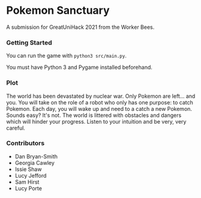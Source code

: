 # Pokemon Sanctuary

A submission for GreatUniHack 2021 from the Worker Bees.

### Getting Started

You can run the game with `python3 src/main.py`.

You must have Python 3 and Pygame installed beforehand.

### Plot

The world has been devastated by nuclear war. Only Pokemon are left... and you. You will take on the role of a robot who only has one purpose: to catch Pokemon. Each day, you will wake up and need to a catch a new Pokemon. Sounds easy? It's not. The world is littered with obstacles and dangers which will hinder your progress. Listen to your intuition and be very, very careful.

### Contributors

- Dan Bryan-Smith
- Georgia Cawley
- Issie Shaw
- Lucy Jefford
- Sam Hirst
- Lucy Porte
